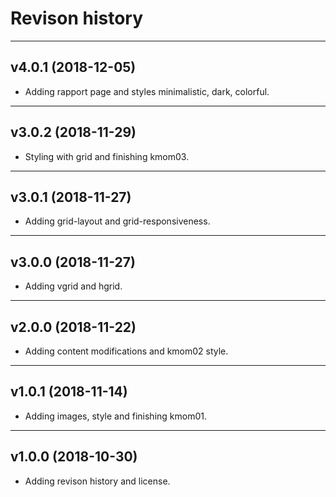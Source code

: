 Revison history
=====================

----------------------
v4.0.1 (2018-12-05)
-----------------------
* Adding rapport page and styles minimalistic, dark, colorful.


----------------------
v3.0.2 (2018-11-29)
-----------------------
* Styling with grid and finishing kmom03.


----------------------
v3.0.1 (2018-11-27)
-----------------------
* Adding grid-layout and grid-responsiveness.


----------------------
v3.0.0 (2018-11-27)
-----------------------
* Adding vgrid and hgrid.


----------------------
v2.0.0 (2018-11-22)
-----------------------
* Adding content modifications and kmom02 style.


----------------------
v1.0.1 (2018-11-14)
-----------------------
* Adding images, style and finishing kmom01.


----------------------
v1.0.0 (2018-10-30)
-----------------------
* Adding revison history and license.
